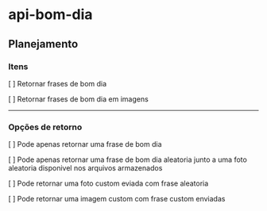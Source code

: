 # api-bom-dia

## Planejamento

### Itens
[ ] Retornar frases de bom dia

[ ] Retornar frases de bom dia em imagens

----------
### Opções de retorno

[ ] Pode apenas retornar uma frase de bom dia

[ ] Pode apenas retornar uma frase de bom dia aleatoria junto a  uma foto aleatoria disponivel nos arquivos armazenados

[ ] Pode retornar uma foto custom eviada com frase aleatoria

[ ] Pode retornar uma imagem custom com frase custom enviadas
